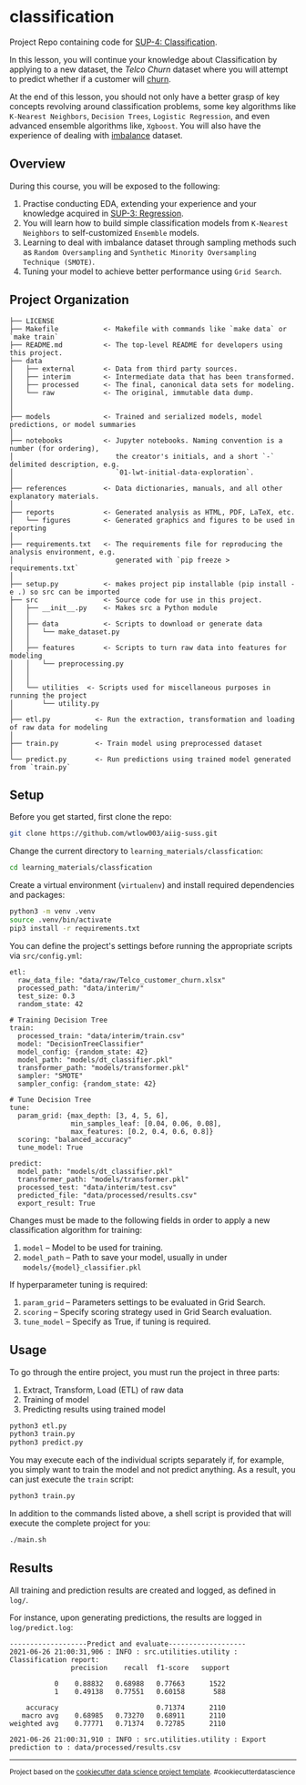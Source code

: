classification
==============================

Project Repo containing code for [SUP-4: Classification](https://learn.aisingapore.org/courses/ai-for-industry-part-2/lessons/sup-4-classification/).

In this lesson, you will continue your knowledge about Classification by applying to a new dataset, the *Telco Churn* dataset where you will attempt to predict whether if a customer will [churn](https://www.europeanbusinessreview.com/how-costly-is-customer-churn-in-the-telecom-industry/).

At the end of this lesson, you should not only have a better grasp of key concepts revolving around classification problems, some key algorithms like `K-Nearest Neighbors`, `Decision Trees`, `Logistic Regression`, and even advanced ensemble algorithms like, `Xgboost`. You will also have the experience of dealing with [imbalance](https://machinelearningmastery.com/what-is-imbalanced-classification/) dataset.

Overview
------------
During this course, you will be exposed to the following:

1. Practise conducting EDA, extending your experience and your knowledge acquired in [SUP-3: Regression](https://github.com/wtlow003/aiig-suss/tree/main/learning_materials/regression).
2. You will learn how to build simple classification models from `K-Nearest Neighbors` to self-customized `Ensemble` models.
3. Learning to deal with imbalance dataset through sampling methods such as `Random Oversampling` and `Synthetic Minority Oversampling Technique (SMOTE)`.
4. Tuning your model to achieve better performance using `Grid Search`.

Project Organization
------------

    ├── LICENSE
    ├── Makefile           <- Makefile with commands like `make data` or `make train`
    ├── README.md          <- The top-level README for developers using this project.
    ├── data
    │   ├── external       <- Data from third party sources.
    │   ├── interim        <- Intermediate data that has been transformed.
    │   ├── processed      <- The final, canonical data sets for modeling.
    │   └── raw            <- The original, immutable data dump.
    │
    │
    ├── models             <- Trained and serialized models, model predictions, or model summaries
    │
    ├── notebooks          <- Jupyter notebooks. Naming convention is a number (for ordering),
    │                         the creator's initials, and a short `-` delimited description, e.g.
    │                         `01-lwt-initial-data-exploration`.
    │
    ├── references         <- Data dictionaries, manuals, and all other explanatory materials.
    │
    ├── reports            <- Generated analysis as HTML, PDF, LaTeX, etc.
    │   └── figures        <- Generated graphics and figures to be used in reporting
    │
    ├── requirements.txt   <- The requirements file for reproducing the analysis environment, e.g.
    │                         generated with `pip freeze > requirements.txt`
    │
    ├── setup.py           <- makes project pip installable (pip install -e .) so src can be imported
    ├── src                <- Source code for use in this project.
    │   ├── __init__.py    <- Makes src a Python module
    │   │
    │   ├── data           <- Scripts to download or generate data
    │   │   └── make_dataset.py
    │   │
    │   ├── features       <- Scripts to turn raw data into features for modeling
    │   │   └── preprocessing.py
    │   │
    │   │
    │   └── utilities  <- Scripts used for miscellaneous purposes in running the project
    │       └── utility.py
    │
    ├── etl.py           <- Run the extraction, transformation and loading of raw data for modeling
    │
    ├── train.py         <- Train model using preprocessed dataset
    │
    └── predict.py       <- Run predictions using trained model generated from `train.py`


Setup
------------
Before you get started, first clone the repo:
```bash
git clone https://github.com/wtlow003/aiig-suss.git
```
Change the current directory to `learning_materials/classfication`:
```bash
cd learning_materials/classfication
```
Create a virtual environment (`virtualenv`) and install required dependencies and packages:
```bash
python3 -m venv .venv
source .venv/bin/activate
pip3 install -r requirements.txt
```
You can define the project's settings before running the appropriate scripts via `src/config.yml`:
```
etl:
  raw_data_file: "data/raw/Telco_customer_churn.xlsx"
  processed_path: "data/interim/"
  test_size: 0.3
  random_state: 42

# Training Decision Tree
train:
  processed_train: "data/interim/train.csv"
  model: "DecisionTreeClassifier"
  model_config: {random_state: 42}
  model_path: "models/dt_classifier.pkl"
  transformer_path: "models/transformer.pkl"
  sampler: "SMOTE"
  sampler_config: {random_state: 42}

# Tune Decision Tree
tune:
  param_grid: {max_depth: [3, 4, 5, 6],
               min_samples_leaf: [0.04, 0.06, 0.08],
               max_features: [0.2, 0.4, 0.6, 0.8]}
  scoring: "balanced_accuracy"
  tune_model: True

predict:
  model_path: "models/dt_classifier.pkl"
  transformer_path: "models/transformer.pkl"
  processed_test: "data/interim/test.csv"
  predicted_file: "data/processed/results.csv"
  export_result: True
```
Changes must be made to the following fields in order to apply a new classification algorithm for training:

1. `model` – Model to be used for training.
2. `model_path` – Path to save your model, usually in under `models/{model}_classifier.pkl`

If hyperparameter tuning is required:

1. `param_grid` – Parameters settings to be evaluated in Grid Search.
2. `scoring` – Specify scoring strategy used in Grid Search evaluation.
3. `tune_model` – Specify as True, if tuning is required.

Usage
------------
To go through the entire project, you must run the project in three parts:

1. Extract, Transform, Load (ETL) of raw data
2. Training of model
3. Predicting results using trained model

```bash
python3 etl.py
python3 train.py
python3 predict.py
```

You may execute each of the individual scripts separately if, for example, you simply want to train the model and not predict anything. As a result, you can just execute the `train` script:
```bash
python3 train.py
```

In addition to the commands listed above, a shell script is provided that will execute the complete project for you:
```bash
./main.sh
```

Results
------------
All training and prediction results are created and logged, as defined in `log/`.

For instance, upon generating predictions, the results are logged in `log/predict.log`:
```
-------------------Predict and evaluate-------------------
2021-06-26 21:00:31,906 : INFO : src.utilities.utility : Classification report:
               precision    recall  f1-score   support

           0    0.88832   0.68988   0.77663      1522
           1    0.49138   0.77551   0.60158       588

    accuracy                        0.71374      2110
   macro avg    0.68985   0.73270   0.68911      2110
weighted avg    0.77771   0.71374   0.72785      2110

2021-06-26 21:00:31,910 : INFO : src.utilities.utility : Export prediction to : data/processed/results.csv
```

--------

<p><small>Project based on the <a target="_blank" href="https://drivendata.github.io/cookiecutter-data-science/">cookiecutter data science project template</a>. #cookiecutterdatascience</small></p>
